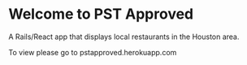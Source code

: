 # Welcome to PST Approved

A Rails/React app that displays local restaurants in the Houston area. 

To view please go to pstapproved.herokuapp.com

